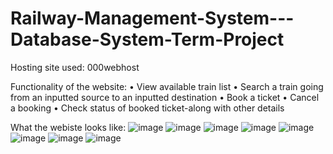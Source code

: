 # Railway-Management-System---Database-System-Term-Project


Hosting site used: 000webhost

Functionality of the website: 
•	View available train list
•	Search a train going from an inputted source to an inputted destination
•	Book a ticket
•	Cancel a booking
•	Check status of booked ticket-along with other details


What the webiste looks like:
![image](https://github.com/beenish01/Railway-Management-System---Database-System-Term-Project/assets/118468315/b79f6590-fdd5-4ed4-8e83-59504f4db5da)
![image](https://github.com/beenish01/Railway-Management-System---Database-System-Term-Project/assets/118468315/b545f00e-bf76-4e4a-bca0-9a973c2da6e4)
![image](https://github.com/beenish01/Railway-Management-System---Database-System-Term-Project/assets/118468315/04d76f67-0df7-4bf5-b101-259d2b48ddea)
![image](https://github.com/beenish01/Railway-Management-System---Database-System-Term-Project/assets/118468315/b2eaac9e-5918-46bf-9347-e8693dea19f2)
![image](https://github.com/beenish01/Railway-Management-System---Database-System-Term-Project/assets/118468315/6ba36877-c3f3-4537-8d4d-e47f365adfb4)
![image](https://github.com/beenish01/Railway-Management-System---Database-System-Term-Project/assets/118468315/34d36e0d-0198-4b2e-8b20-e71d4f750112)
![image](https://github.com/beenish01/Railway-Management-System---Database-System-Term-Project/assets/118468315/f63b8b93-a07f-4318-83f8-7b73bbd01561)
![image](https://github.com/beenish01/Railway-Management-System---Database-System-Term-Project/assets/118468315/6beb7d77-976f-4b12-90d5-78ffeff34cbc)


